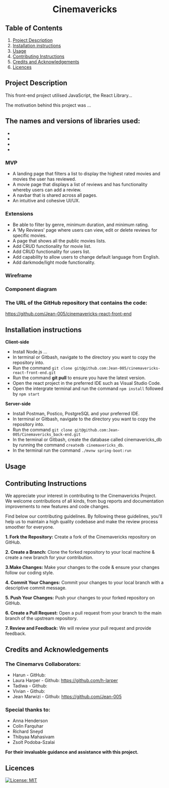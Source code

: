 <h1 align="center" id="title">Cinemavericks</h1>

## Table of Contents
1. [Project Description](#project-description)
2. [Installation instructions](#installation-instructions)
3. [Usage](#usage)
4. [Contributing Instructions](#contributing-instructions)
5. [Credits and Acknowledgements](credits-and-acknowledgements)
6. [Licences](#licences)


## Project Description

This front-end project utilised JavaScript, the React Library...


The motivation behind this project was ...




**The names and versions of libraries used:**
- 
- 
- 
- 
- 




### MVP
- A landing page that filters a list to display the highest rated movies and movies the user has reviewed.
- A movie page that displays a list of reviews and has functionality whereby users can add a review.
- A navbar that is shared across all pages.
- An intuitive and cohesive UI/UX.


### Extensions

- Be able to filter by genre, minimum duration, and minimum rating.
- A 'My Reviews' page where users can view, edit or delete reviews for specific movies.
- A page that shows all the public movies lists. 
- Add CRUD functionality for movie list.
- Add CRUD functionality for users list.
- Add capability to allow users to change default language from English.
- Add darkmode/light mode functionality.


### Wireframe



### Component diagram




### The URL of the GitHub repository that contains the code:

https://github.com/Jean-005/cinemavericks-react-front-end


## Installation instructions

**Client-side**

- Install Node.js ...
- In terminal or Gitbash, navigate to the directory you want to copy the repository into. 
- Run the command ```git clone git@github.com:Jean-005/cinemavericks-react-front-end.git```
- Run the command **git pull** to ensure you have the latest version.
- Open the react project in the preferred IDE such as Visual Studio Code.
- Open the intergrate terminal and run the command ```npm install``` followed by ```npm start```

**Server-side**

- Install Postman, Postico, PostgreSQL and your preferred IDE.
- In terminal or Gitbash, navigate to the directory you want to copy the repository into. 
- Run the command ```git clone git@github.com:Jean-005/Cinemavericks_back-end.git```
- In the terminal or Gitbash, create the database called cinemavericks_db by running the command ```createdb cinemavericks_db```.
- In the terminal run the command ```./mvnw spring-boot:run```


## Usage







## Contributing Instructions

We appreciate your interest in contributing to the Cinemavericks Project. We welcome contributions of all kinds, from bug reports and documentation improvements to new features and code changes.

Find below our contributing guidelines. By following these guidelines, you'll help us to maintain a high quality codebase and make the review process smoother for everyone.

**1. Fork the Repository:** Create a fork of the Cinemavericks repository on GitHub.

**2. Create a Branch:** Clone the forked repository to your local machine & create a new branch for your contribution.

**3.Make Changes:** Make your changes to the code & ensure your changes follow our coding style.

**4. Commit Your Changes:** Commit your changes to your local branch with a descriptive commit message.

**5. Push Your Changes:** Push your changes to your forked repository on GitHub.
     
**6. Create a Pull Request:** Open a pull request from your branch to the main branch of the upstream repository.

**7. Review and Feedback:** We will review your pull request and provide feedback.




## Credits and Acknowledgements

### The Cinemarvs Collaborators:
- Harun - GitHub: 
- Laura Harper      - Github: https://github.com/h-larper
- Tadiwa - Github:
- Vivian - Github:
- Jean Marwizi 	- Github: https://github.com/Jean-005

### Special thanks to:

- Anna Henderson
- Colin Farquhar
- Richard Sneyd
- Thibyaa Mahasivam
- Zsolt Podoba-Szalai

**For their invaluable guidance and assistance with this project.**


## Licences

[![License: MIT](https://img.shields.io/badge/License-MIT-yellow.svg)](https://opensource.org/licenses/MIT)
